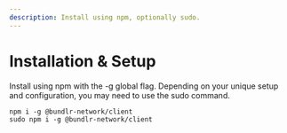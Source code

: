 ```yaml
---
description: Install using npm, optionally sudo.
---
```


# Installation & Setup

Install using npm with the -g global flag. Depending on your unique setup and configuration, you may need to use the sudo command.

```console
npm i -g @bundlr-network/client
sudo npm i -g @bundlr-network/client
```

